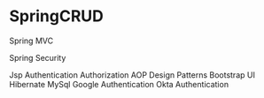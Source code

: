 # SpringCRUD
Spring MVC

Spring Security

Jsp
Authentication
Authorization
AOP
Design Patterns
Bootstrap UI
Hibernate
MySql
Google Authentication
Okta Authentication


